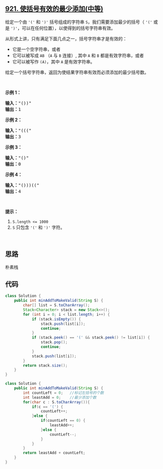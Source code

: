## [921. 使括号有效的最少添加(中等)](https://leetcode-cn.com/problems/minimum-add-to-make-parentheses-valid/)
<div class="notranslate"><p>给定一个由&nbsp;<code>'('</code>&nbsp;和&nbsp;<code>')'</code>&nbsp;括号组成的字符串 <code>S</code>，我们需要添加最少的括号（ <code>'('</code>&nbsp;或是&nbsp;<code>')'</code>，可以在任何位置），以使得到的括号字符串有效。</p>

<p>从形式上讲，只有满足下面几点之一，括号字符串才是有效的：</p>

<ul>
	<li>它是一个空字符串，或者</li>
	<li>它可以被写成&nbsp;<code>AB</code>&nbsp;（<code>A</code>&nbsp;与&nbsp;<code>B</code>&nbsp;连接）, 其中&nbsp;<code>A</code> 和&nbsp;<code>B</code>&nbsp;都是有效字符串，或者</li>
	<li>它可以被写作&nbsp;<code>(A)</code>，其中&nbsp;<code>A</code>&nbsp;是有效字符串。</li>
</ul>

<p>给定一个括号字符串，返回为使结果字符串有效而必须添加的最少括号数。</p>

<p>&nbsp;</p>

<p><strong>示例 1：</strong></p>

<pre><strong>输入：</strong>"())"
<strong>输出：</strong>1
</pre>

<p><strong>示例 2：</strong></p>

<pre><strong>输入：</strong>"((("
<strong>输出：</strong>3
</pre>

<p><strong>示例 3：</strong></p>

<pre><strong>输入：</strong>"()"
<strong>输出：</strong>0
</pre>

<p><strong>示例 4：</strong></p>

<pre><strong>输入：</strong>"()))(("
<strong>输出：</strong>4</pre>

<p>&nbsp;</p>

<p><strong>提示：</strong></p>

<ol>
	<li><code>S.length &lt;= 1000</code></li>
	<li><code>S</code> 只包含&nbsp;<code>'('</code> 和&nbsp;<code>')'</code>&nbsp;字符。</li>
</ol>

<p>&nbsp;</p>
</div>

## 思路
朴素栈

## 代码
```java
class Solution {
    public int minAddToMakeValid(String S) {
        char[] list = S.toCharArray();
        Stack<Character> stack = new Stack<>();
        for (int i = 0; i < list.length; i++) {
            if (stack.isEmpty()) {
                stack.push(list[i]);
                continue;
            }
            if (stack.peek() == '(' && stack.peek() != list[i]) {
                stack.pop();
                continue;
            }
            stack.push(list[i]);
        }
        return stack.size();
    }
}
```
```java
class Solution {
    public int minAddToMakeValid(String S) {
        int countLeft = 0;   //标记左括号的个数
        int leastAdd = 0;    //最少添加个数
        for(char c : S.toCharArray()){
            if(c == '(') {
                countLeft++;
            }else {
                if(countLeft == 0) {
                    leastAdd++;
                }else {
                    countLeft--;
                }
            }
        }   
        return leastAdd + countLeft;
    }
}
```